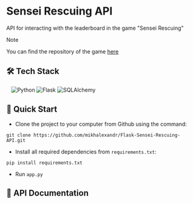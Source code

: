 # Sensei Rescuing API
API for interacting with the leaderboard in the game "Sensei Rescuing"

> [!NOTE]
> You can find the repository of the game [here](https://github.com/mikhalexandr/PyGame-Sensei-Rescuing)

## 🛠️ Tech Stack
ㅤ![Python](https://img.shields.io/badge/python-3670A0?style=for-the-badge&logo=python&logoColor=ffdd54)
![Flask](https://img.shields.io/badge/flask-%23000.svg?style=for-the-badge&logo=flask&logoColor=white)
![SQLAlchemy](https://img.shields.io/badge/sqlalchemy-4479A1.svg?style=for-the-badge&logo=mysql&logoColor=white)

## 🎯 Quick Start
* Clone the project to your computer from Github using the command:
```
git clone https://github.com/mikhalexandr/Flask-Sensei-Rescuing-API.git
```

* Install all required dependencies from `requirements.txt`:
```
pip install requirements.txt
```

* Run `app.py`

## 📝 API Documentation

